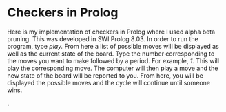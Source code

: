 # Checkers in Prolog

Here is my implementation of checkers in Prolog where I used alpha beta pruning. This was developed in SWI Prolog 8.03. In order to run the program, type *play.* From here a list of possible moves will be displayed as well as the current state of the board. Type the number corresponding to the moves you want to make followed by a period. For example, *1.*  This will play the corresponding move. The computer will then play a move and the new state of the board will be reported to you. From here, you will be displayed the possible moves and the cycle will continue until someone wins.


.

